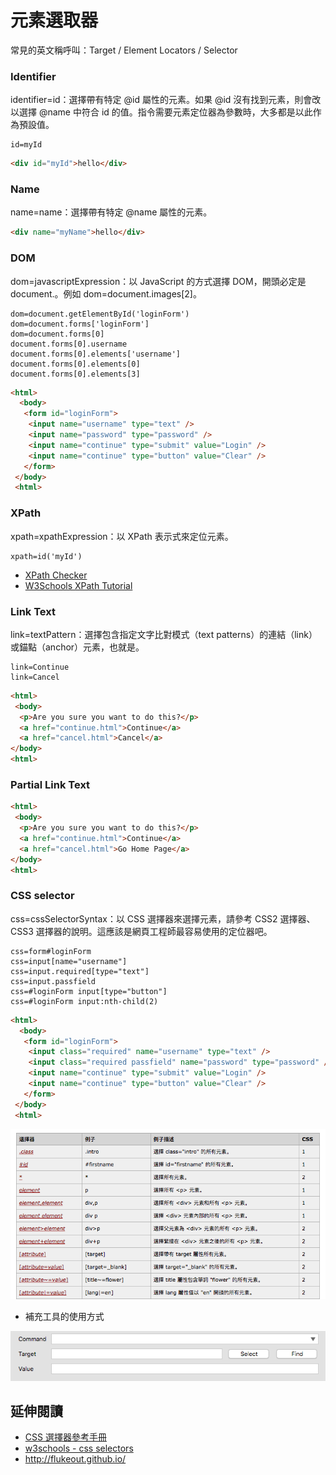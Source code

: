 # 元素選取器

常見的英文稱呼叫：Target / Element Locators / Selector

### Identifier

identifier=id：選擇帶有特定 @id 屬性的元素。如果 @id 沒有找到元素，則會改以選擇 @name 中符合 id 的值。指令需要元素定位器為參數時，大多都是以此作為預設值。

```
id=myId
```

```html
<div id="myId">hello</div>
```

### Name

name=name：選擇帶有特定 @name 屬性的元素。

```html
<div name="myName">hello</div>
```

### DOM

dom=javascriptExpression：以 JavaScript 的方式選擇 DOM，開頭必定是 document.。例如 dom=document.images[2]。

```
dom=document.getElementById('loginForm')
dom=document.forms['loginForm']
dom=document.forms[0]
document.forms[0].username
document.forms[0].elements['username']
document.forms[0].elements[0]
document.forms[0].elements[3]
```

```html
<html>
  <body>
   <form id="loginForm">
    <input name="username" type="text" />
    <input name="password" type="password" />
    <input name="continue" type="submit" value="Login" />
    <input name="continue" type="button" value="Clear" />
   </form>
 </body>
 <html>
```

### XPath

xpath=xpathExpression：以 XPath 表示式來定位元素。

```
xpath=id('myId')
```

* [XPath Checker](https://addons.mozilla.org/en-US/firefox/addon/1095?id=1095)
* [W3Schools XPath Tutorial](http://www.w3schools.com/xml/xpath_intro.asp)

### Link Text

link=textPattern：選擇包含指定文字比對模式（text patterns）的連結（link）或錨點（anchor）元素，也就是<a>。

```
link=Continue
link=Cancel
```

```html
<html>
 <body>
  <p>Are you sure you want to do this?</p>
  <a href="continue.html">Continue</a>
  <a href="cancel.html">Cancel</a>
</body>
<html>
```

### Partial Link Text


```html
<html>
 <body>
  <p>Are you sure you want to do this?</p>
  <a href="continue.html">Continue</a>
  <a href="cancel.html">Go Home Page</a>
</body>
<html>
```

### CSS selector

css=cssSelectorSyntax：以 CSS 選擇器來選擇元素，請參考 CSS2 選擇器、CSS3 選擇器的說明。這應該是網頁工程師最容易使用的定位器吧。

```
css=form#loginForm
css=input[name="username"]
css=input.required[type="text"]
css=input.passfield
css=#loginForm input[type="button"]
css=#loginForm input:nth-child(2)
```

```html
<html>
  <body>
   <form id="loginForm">
    <input class="required" name="username" type="text" />
    <input class="required passfield" name="password" type="password" />
    <input name="continue" type="submit" value="Login" />
    <input name="continue" type="button" value="Clear" />
   </form>
 </body>
 <html>
```

![](assets/css-selector.png)

* 補充工具的使用方式

![](assets/select-button.png)

## 延伸閱讀

* [CSS 選擇器參考手冊](http://www.w3school.com.cn/cssref/css_selectors.asp)
* [w3schools - css selectors](https://www.w3schools.com/cssref/css_selectors.asp)
* <http://flukeout.github.io/>